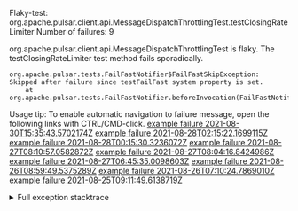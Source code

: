         
Flaky-test: org.apache.pulsar.client.api.MessageDispatchThrottlingTest.testClosingRateLimiter
Number of failures: 9

org.apache.pulsar.client.api.MessageDispatchThrottlingTest is flaky. The testClosingRateLimiter test method fails sporadically.

```
org.apache.pulsar.tests.FailFastNotifier$FailFastSkipException: Skipped after failure since testFailFast system property is set.
	at org.apache.pulsar.tests.FailFastNotifier.beforeInvocation(FailFastNotifier.java:88)

```

Usage tip: To enable automatic navigation to failure message, open the following links with CTRL/CMD-click.
[example failure 2021-08-30T15:35:43.5702174Z](https://github.com/apache/pulsar/runs/3463119398?check_suite_focus=true#step:9:3977)
[example failure 2021-08-28T02:15:22.1699115Z](https://github.com/apache/pulsar/runs/3448473880?check_suite_focus=true#step:9:2974)
[example failure 2021-08-28T00:15:30.3236072Z](https://github.com/apache/pulsar/runs/3447917315?check_suite_focus=true#step:9:2342)
[example failure 2021-08-27T08:10:57.0582872Z](https://github.com/apache/pulsar/runs/3440980370?check_suite_focus=true#step:9:3041)
[example failure 2021-08-27T08:04:16.8424986Z](https://github.com/apache/pulsar/runs/3440855241?check_suite_focus=true#step:9:2966)
[example failure 2021-08-27T06:45:35.0098603Z](https://github.com/apache/pulsar/runs/3440411158?check_suite_focus=true#step:9:2967)
[example failure 2021-08-26T08:59:49.5375289Z](https://github.com/apache/pulsar/runs/3430539961?check_suite_focus=true#step:9:3676)
[example failure 2021-08-26T07:10:24.7869010Z](https://github.com/apache/pulsar/runs/3429892136?check_suite_focus=true#step:9:3028)
[example failure 2021-08-25T09:11:49.6138719Z](https://github.com/apache/pulsar/runs/3420085427?check_suite_focus=true#step:10:2934)


<details>
<summary>Full exception stacktrace</summary>
<code><pre>
org.apache.pulsar.tests.FailFastNotifier$FailFastSkipException: Skipped after failure since testFailFast system property is set.
	at org.apache.pulsar.tests.FailFastNotifier.beforeInvocation(FailFastNotifier.java:88)

</pre></code>
</details>


